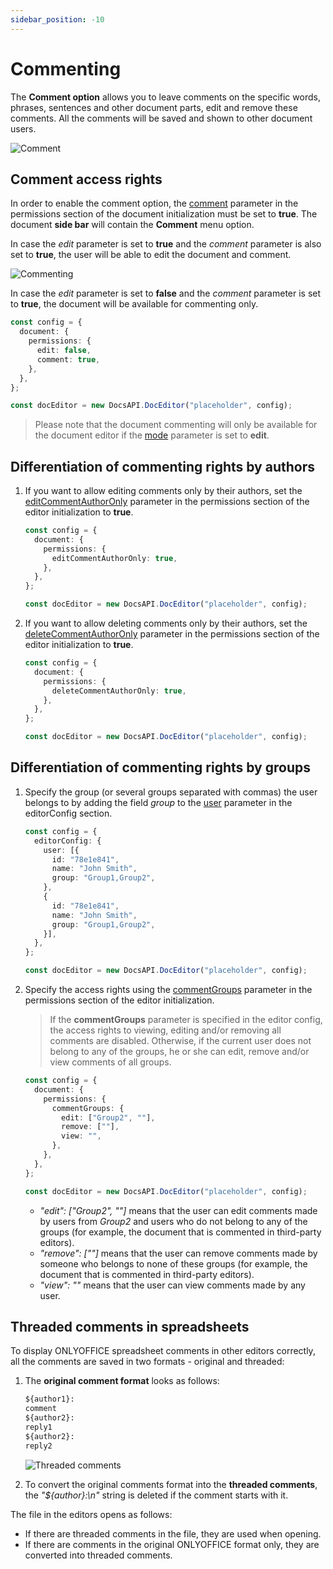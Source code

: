 ```yaml
---
sidebar_position: -10
---
```


# Commenting

The **Comment option** allows you to leave comments on the specific words, phrases, sentences and other document parts, edit and remove these comments. All the comments will be saved and shown to other document users.

![Comment](/assets/images/editor/comment.png)

## Comment access rights

In order to enable the comment option, the [comment](../../usage-api/config/document/permissions.md#comment) parameter in the permissions section of the document initialization must be set to **true**. The document **side bar** will contain the **Comment** menu option.

In case the *edit* parameter is set to **true** and the *comment* parameter is also set to **true**, the user will be able to edit the document and comment.

![Commenting](/assets/images/editor/commenting.png)

In case the *edit* parameter is set to **false** and the *comment* parameter is set to **true**, the document will be available for commenting only.

``` ts
const config = {
  document: {
    permissions: {
      edit: false,
      comment: true,
    },
  },
};

const docEditor = new DocsAPI.DocEditor("placeholder", config);
```

> Please note that the document commenting will only be available for the document editor if the [mode](../../usage-api/config/editor/editor.md#mode) parameter is set to **edit**.

## Differentiation of commenting rights by authors

1. If you want to allow editing comments only by their authors, set the [editCommentAuthorOnly](../../usage-api/config/document/permissions.md#editcommentauthoronly) parameter in the permissions section of the editor initialization to **true**.

   ``` ts
   const config = {
     document: {
       permissions: {
         editCommentAuthorOnly: true,
       },
     },
   };

   const docEditor = new DocsAPI.DocEditor("placeholder", config);
   ```

2. If you want to allow deleting comments only by their authors, set the [deleteCommentAuthorOnly](../../usage-api/config/document/permissions.md#deletecommentauthoronly) parameter in the permissions section of the editor initialization to **true**.

   ``` ts
   const config = {
     document: {
       permissions: {
         deleteCommentAuthorOnly: true,
       },
     },
   };

   const docEditor = new DocsAPI.DocEditor("placeholder", config);
   ```

## Differentiation of commenting rights by groups

1. Specify the group (or several groups separated with commas) the user belongs to by adding the field *group* to the [user](../../usage-api/config/editor/editor.md#user) parameter in the editorConfig section.

    ``` ts
    const config = {
      editorConfig: {
        user: [{
          id: "78e1e841",
          name: "John Smith",
          group: "Group1,Group2",
        },
        {
          id: "78e1e841",
          name: "John Smith",
          group: "Group1,Group2",
        }],
      },
    };

    const docEditor = new DocsAPI.DocEditor("placeholder", config);
    ```

2. Specify the access rights using the [commentGroups](../../usage-api/config/document/permissions.md#commentgroups) parameter in the permissions section of the editor initialization.

   > If the **commentGroups** parameter is specified in the editor config, the access rights to viewing, editing and/or removing all comments are disabled. Otherwise, if the current user does not belong to any of the groups, he or she can edit, remove and/or view comments of all groups.

   ``` ts
   const config = {
     document: {
       permissions: {
         commentGroups: {
           edit: ["Group2", ""],
           remove: [""],
           view: "",
         },
       },
     },
   };

   const docEditor = new DocsAPI.DocEditor("placeholder", config);
   ```

   - *"edit": \["Group2", ""]* means that the user can edit comments made by users from *Group2* and users who do not belong to any of the groups (for example, the document that is commented in third-party editors).
   - *"remove": \[""]* means that the user can remove comments made by someone who belongs to none of these groups (for example, the document that is commented in third-party editors).
   - *"view": ""* means that the user can view comments made by any user.

## Threaded comments in spreadsheets

To display ONLYOFFICE spreadsheet comments in other editors correctly, all the comments are saved in two formats - original and threaded:

1. The **original comment format** looks as follows:

   ```txt
   ${author1}:
   comment
   ${author2}:
   reply1
   ${author2}:
   reply2
   ```

   ![Threaded comments](/assets/images/editor/comments-threaded.png)

2. To convert the original comments format into the **threaded comments**, the *"$\{author\}:\n"* string is deleted if the comment starts with it.

The file in the editors opens as follows:

- If there are threaded comments in the file, they are used when opening.
- If there are comments in the original ONLYOFFICE format only, they are converted into threaded comments.
